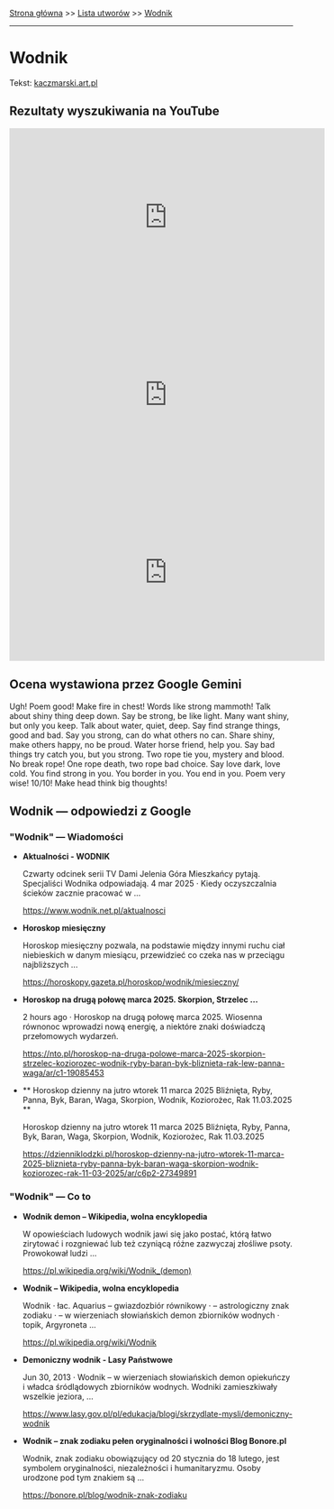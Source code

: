 [Strona główna](../index.md) >> [Lista utworów](../list.md) >> [Wodnik](643.md)

---

# Wodnik

Tekst: [kaczmarski.art.pl](https://www.kaczmarski.art.pl/tworczosc/wiersze/wodnik/)

## Rezultaty wyszukiwania na YouTube

<iframe width="560" height="315" src="https://www.youtube.com/embed/FdpECkb0CgM?si=IdontcarewhotheIRSsendsImnotpayingtaxes" title="YouTube video player" frameborder="0" allow="accelerometer; autoplay; clipboard-write; encrypted-media; gyroscope; picture-in-picture; web-share" referrerpolicy="strict-origin-when-cross-origin" allowfullscreen></iframe>

<iframe width="560" height="315" src="https://www.youtube.com/embed/tlE5d_5akac?si=IdontcarewhotheIRSsendsImnotpayingtaxes" title="YouTube video player" frameborder="0" allow="accelerometer; autoplay; clipboard-write; encrypted-media; gyroscope; picture-in-picture; web-share" referrerpolicy="strict-origin-when-cross-origin" allowfullscreen></iframe>

<iframe width="560" height="315" src="https://www.youtube.com/embed/iWGwcoJHxbg?si=IdontcarewhotheIRSsendsImnotpayingtaxes" title="YouTube video player" frameborder="0" allow="accelerometer; autoplay; clipboard-write; encrypted-media; gyroscope; picture-in-picture; web-share" referrerpolicy="strict-origin-when-cross-origin" allowfullscreen></iframe>

## Ocena wystawiona przez Google Gemini

Ugh! Poem good! Make fire in chest! Words like strong mammoth! Talk about shiny thing deep down. Say be strong, be like light. Many want shiny, but only you keep. Talk about water, quiet, deep. Say find strange things, good and bad. Say you strong, can do what others no can. Share shiny, make others happy, no be proud. Water horse friend, help you. Say bad things try catch you, but you strong. Two rope tie you, mystery and blood. No break rope! One rope death, two rope bad choice. Say love dark, love cold. You find strong in you. You border in you. You end in you. Poem very wise! 10/10! Make head think big thoughts!


## Wodnik — odpowiedzi z Google

### "Wodnik" — Wiadomości

- **Aktualności - WODNIK**

    Czwarty odcinek serii TV Dami Jelenia Góra Mieszkańcy pytają. Specjaliści Wodnika odpowiadają. 4 mar 2025 · Kiedy oczyszczalnia ścieków zacznie pracować w ... 

   <https://www.wodnik.net.pl/aktualnosci>
- **Horoskop miesięczny**

    Horoskop miesięczny pozwala, na podstawie między innymi ruchu ciał niebieskich w danym miesiącu, przewidzieć co czeka nas w przeciągu najbliższych ... 

   <https://horoskopy.gazeta.pl/horoskop/wodnik/miesieczny/>
- **Horoskop na drugą połowę marca 2025. Skorpion, Strzelec ...**

    2 hours ago  ·  Horoskop na drugą połowę marca 2025. Wiosenna równonoc wprowadzi nową energię, a niektóre znaki doświadczą przełomowych wydarzeń. 

   <https://nto.pl/horoskop-na-druga-polowe-marca-2025-skorpion-strzelec-koziorozec-wodnik-ryby-baran-byk-bliznieta-rak-lew-panna-waga/ar/c1-19085453>
- **  Horoskop dzienny na jutro wtorek 11 marca 2025 Bliźnięta, Ryby, Panna, Byk, Baran, Waga, Skorpion, Wodnik, Koziorożec, Rak 11.03.2025  **

    Horoskop dzienny na jutro wtorek 11 marca 2025 Bliźnięta, Ryby, Panna, Byk, Baran, Waga, Skorpion, Wodnik, Koziorożec, Rak 11.03.2025 

   <https://dzienniklodzki.pl/horoskop-dzienny-na-jutro-wtorek-11-marca-2025-bliznieta-ryby-panna-byk-baran-waga-skorpion-wodnik-koziorozec-rak-11-03-2025/ar/c6p2-27349891>

### "Wodnik" — Co to

- **Wodnik demon – Wikipedia, wolna encyklopedia**

    W opowieściach ludowych wodnik jawi się jako postać, którą łatwo zirytować i rozgniewać lub też czyniącą różne zazwyczaj złośliwe psoty. Prowokował ludzi ... 

   <https://pl.wikipedia.org/wiki/Wodnik_(demon)>
- **Wodnik – Wikipedia, wolna encyklopedia**

    Wodnik · łac. Aquarius – gwiazdozbiór równikowy · – astrologiczny znak zodiaku · – w wierzeniach słowiańskich demon zbiorników wodnych · topik, Argyroneta ... 

   <https://pl.wikipedia.org/wiki/Wodnik>
- **Demoniczny wodnik - Lasy Państwowe**

    Jun 30, 2013  ·  Wodnik – w wierzeniach słowiańskich demon opiekuńczy i władca śródlądowych zbiorników wodnych. Wodniki zamieszkiwały wszelkie jeziora, ... 

   <https://www.lasy.gov.pl/pl/edukacja/blogi/skrzydlate-mysli/demoniczny-wodnik>
- **Wodnik – znak zodiaku pełen oryginalności i wolności  Blog Bonore.pl**

    Wodnik, znak zodiaku obowiązujący od 20 stycznia do 18 lutego, jest symbolem oryginalności, niezależności i humanitaryzmu. Osoby urodzone pod tym znakiem są ... 

   <https://bonore.pl/blog/wodnik-znak-zodiaku>

